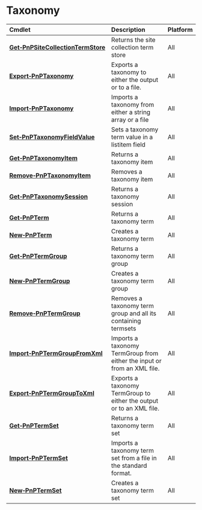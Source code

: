 # Taxonomy 
Cmdlet|Description|Platform
:-----|:----------|:-------
**[Get&#8209;PnPSiteCollectionTermStore](GetPnPSiteCollectionTermStore.md)** |Returns the site collection term store|All
**[Export&#8209;PnPTaxonomy](ExportPnPTaxonomy.md)** |Exports a taxonomy to either the output or to a file.|All
**[Import&#8209;PnPTaxonomy](ImportPnPTaxonomy.md)** |Imports a taxonomy from either a string array or a file|All
**[Set&#8209;PnPTaxonomyFieldValue](SetPnPTaxonomyFieldValue.md)** |Sets a taxonomy term value in a listitem field|All
**[Get&#8209;PnPTaxonomyItem](GetPnPTaxonomyItem.md)** |Returns a taxonomy item|All
**[Remove&#8209;PnPTaxonomyItem](RemovePnPTaxonomyItem.md)** |Removes a taxonomy item|All
**[Get&#8209;PnPTaxonomySession](GetPnPTaxonomySession.md)** |Returns a taxonomy session|All
**[Get&#8209;PnPTerm](GetPnPTerm.md)** |Returns a taxonomy term|All
**[New&#8209;PnPTerm](NewPnPTerm.md)** |Creates a taxonomy term|All
**[Get&#8209;PnPTermGroup](GetPnPTermGroup.md)** |Returns a taxonomy term group|All
**[New&#8209;PnPTermGroup](NewPnPTermGroup.md)** |Creates a taxonomy term group|All
**[Remove&#8209;PnPTermGroup](RemovePnPTermGroup.md)** |Removes a taxonomy term group and all its containing termsets|All
**[Import&#8209;PnPTermGroupFromXml](ImportPnPTermGroupFromXml.md)** |Imports a taxonomy TermGroup from either the input or from an XML file.|All
**[Export&#8209;PnPTermGroupToXml](ExportPnPTermGroupToXml.md)** |Exports a taxonomy TermGroup to either the output or to an XML file.|All
**[Get&#8209;PnPTermSet](GetPnPTermSet.md)** |Returns a taxonomy term set|All
**[Import&#8209;PnPTermSet](ImportPnPTermSet.md)** |Imports a taxonomy term set from a file in the standard format.|All
**[New&#8209;PnPTermSet](NewPnPTermSet.md)** |Creates a taxonomy term set|All
